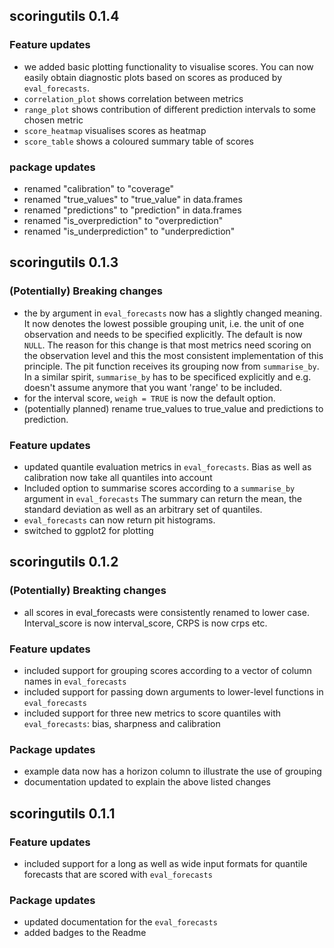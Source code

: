 ## scoringutils 0.1.4

### Feature updates
- we added basic plotting functionality to visualise scores. You can now
easily obtain diagnostic plots based on scores as produced by `eval_forecasts`.
- `correlation_plot` shows correlation between metrics
- `range_plot` shows contribution of different prediction intervals to some 
chosen metric
- `score_heatmap` visualises scores as heatmap
- `score_table` shows a coloured summary table of scores

### package updates
- renamed "calibration" to "coverage"
- renamed "true_values" to "true_value" in data.frames
- renamed "predictions" to "prediction" in data.frames
- renamed "is_overprediction" to "overprediction"
- renamed "is_underprediction" to "underprediction"

## scoringutils 0.1.3

### (Potentially) Breaking changes
- the by argument in `eval_forecasts` now has a slightly changed meaning. It 
now denotes the lowest possible grouping unit, i.e. the unit of one observation
and needs to be specified explicitly. The default is now `NULL`. The reason for
this change is that most metrics need scoring on the observation level and this 
the most consistent implementation of this principle. The pit function receives
its grouping now from `summarise_by`. In a similar spirit, `summarise_by` has to
be specificed explicitly and e.g. doesn't assume anymore that you want 'range'
to be included. 
- for the interval score, `weigh = TRUE` is now the default option.
- (potentially planned) rename true_values to true_value and predictions to prediction. 

### Feature updates
- updated quantile evaluation metrics in `eval_forecasts`. Bias as well as 
calibration now take all quantiles into account
- Included option to summarise scores according to a `summarise_by` argument in 
`eval_forecasts` The summary can return the mean, the standard deviation as well
as an arbitrary set of quantiles. 
- `eval_forecasts` can now return pit histograms. 
- switched to ggplot2 for plotting

## scoringutils 0.1.2

### (Potentially) Breakting changes
- all scores in eval_forecasts were consistently renamed to lower case. 
Interval_score is now interval_score, CRPS is now crps etc. 

### Feature updates
- included support for grouping scores according to a vector of column names
in `eval_forecasts`
- included support for passing down arguments to lower-level functions in 
`eval_forecasts`
- included support for three new metrics to score quantiles with 
`eval_forecasts`: bias, sharpness and calibration

### Package updates
- example data now has a horizon column to illustrate the use of grouping
- documentation updated to explain the above listed changes

## scoringutils 0.1.1

### Feature updates
- included support for a long as well as wide input formats for 
quantile forecasts that are scored with `eval_forecasts`

### Package updates
- updated documentation for the `eval_forecasts`
- added badges to the Readme

